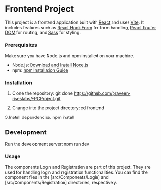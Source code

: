 

# Frontend Project

This project is a frontend application built with [React](https://reactjs.org/) and uses  [Vite](https://vitejs.dev/). It includes features such as [React Hook Form](https://react-hook-form.com/) for form handling, [React Router DOM](https://reactrouter.com/) for routing, and [Sass](https://sass-lang.com/) for styling.


### Prerequisites

Make sure you have Node.js and npm installed on your machine.

- Node.js: [Download and Install Node.js](https://nodejs.org/)
- npm: [npm Installation Guide](https://docs.npmjs.com/getting-started/installing-node)

### Installation

1. Clone the repository:
git clone https://github.com/praveen-riseslabs/FPCProject.git

2. Change into the project directory:
cd frontend

3.Install dependencies:
npm install


## Development
Run the development server:
npm run dev

### Usage
The components Login and Registration are part of this project. They are used for handling login and registration functionalities. You can find the component files in the [src/Components/Login] and [src/Components/Registration] directories, respectively.



